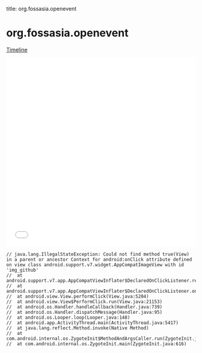 title: org.fossasia.openevent

# org.fossasia.openevent

[Timeline](./vis-timeline.html)

<iframe src="./vis-timeline.html" width="100%" height="500px" style="border:none;"></iframe>

```
// java.lang.IllegalStateException: Could not find method true(View) in a parent or ancestor Context for android:onClick attribute defined on view class android.support.v7.widget.AppCompatImageView with id 'img_github'
// 	at android.support.v7.app.AppCompatViewInflater$DeclaredOnClickListener.resolveMethod(AppCompatViewInflater.java:327)
// 	at android.support.v7.app.AppCompatViewInflater$DeclaredOnClickListener.onClick(AppCompatViewInflater.java:284)
// 	at android.view.View.performClick(View.java:5204)
// 	at android.view.View$PerformClick.run(View.java:21153)
// 	at android.os.Handler.handleCallback(Handler.java:739)
// 	at android.os.Handler.dispatchMessage(Handler.java:95)
// 	at android.os.Looper.loop(Looper.java:148)
// 	at android.app.ActivityThread.main(ActivityThread.java:5417)
// 	at java.lang.reflect.Method.invoke(Native Method)
// 	at com.android.internal.os.ZygoteInit$MethodAndArgsCaller.run(ZygoteInit.java:726)
// 	at com.android.internal.os.ZygoteInit.main(ZygoteInit.java:616)

```



